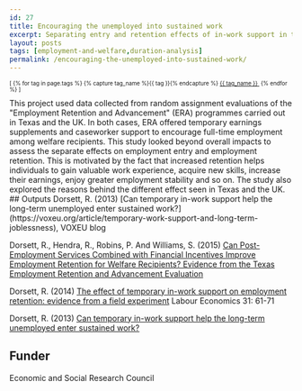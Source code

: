 ```yaml
---
id: 27
title: Encouraging the unemployed into sustained work
excerpt: Separating entry and retention effects of in-work support in the UK and the US
layout: posts
tags: [employment-and-welfare,duration-analysis]
permalink: /encouraging-the-unemployed-into-sustained-work/
---
```

<div>
  <p style="font-size:.7em;">
    [
    {% for tag in page.tags %}
      {% capture tag_name %}{{ tag }}{% endcapture %}
      <a href="/{{ tag_name }}"><nobr>{{ tag_name }}</nobr>&nbsp;</a>
    {% endfor %}
    ]
  </p>
</div>
This project used data collected from random assignment evaluations of the "Employment Retention and Advancement" (ERA) programmes carried out in Texas and the UK. In both cases, ERA offered temporary earnings supplements and caseworker support to encourage full-time employment among welfare recipients. This study looked beyond overall impacts to assess the separate effects on employment entry and employment retention. This is motivated by the fact that increased retention helps individuals to gain valuable work experience, acquire new skills, increase their earnings, enjoy greater employment stability and so on. The study also explored the reasons behind the different effect seen in Texas and the UK.
## Outputs
Dorsett, R. (2013) [Can temporary in-work support help the long-term unemployed enter sustained work?](https://voxeu.org/article/temporary-work-support-and-long-term-joblessness), VOXEU blog

Dorsett, R., Hendra, R., Robins, P. And Williams, S. (2015) [Can Post-Employment Services Combined with Financial Incentives Improve Employment Retention for Welfare Recipients? Evidence from the Texas Employment Retention and Advancement Evaluation ](http://www.niesr.ac.uk/publications/can-post-employment-services-combined-financial-incentives-improve-employment-retenti-0#.V6HxUTVcQgQ)

Dorsett, R. (2014) [The effect of temporary in-work support on employment retention: evidence from a field experiment](http://www.sciencedirect.com/science/article/pii/S0927537114001158) Labour Economics 31: 61-71

Dorsett, R. (2013) [Can temporary in-work support help the long-term unemployed enter sustained work?](http://voxeu.org/article/temporary-work-support-and-long-term-joblessness)

## Funder
Economic and Social Research Council
